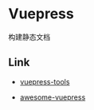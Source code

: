 # Vuepress

构建静态文档

## Link

- [vuepress-tools](https://vuepress.tools/)

* [awesome-vuepress](https://github.com/vuepressjs/awesome-vuepress)
